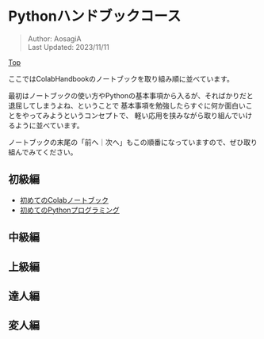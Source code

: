# Pythonハンドブックコース
> Author: AosagiA<br>
> Last Updated: 2023/11/11

[Top](https://github.com/ao9-prog-team/ColabHandbook/tree/main)

ここではColabHandbookのノートブックを取り組み順に並べています。

最初はノートブックの使い方やPythonの基本事項から入るが、そればかりだと退屈してしまうよね、ということで
基本事項を勉強したらすぐに何か面白いことをやってみようというコンセプトで、
軽い応用を挟みながら取り組んでいけるように並べています。

ノートブックの末尾の「前へ｜次へ」もこの順番になっていますので、ぜひ取り組んでみてください。

## 初級編
* [初めてのColabノートブック](https://colab.research.google.com/github/ao9-prog-team/ColabHandbook/blob/main/NotebookTutorial/NotebookTutorial1.ipynb)
* [初めてのPythonプログラミング](https://colab.research.google.com/github/ao9-prog-team/ColabHandbook/blob/main/PythonTutorial/PythonTutorial1.ipynb)

## 中級編

## 上級編

## 達人編

## 変人編

